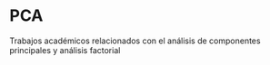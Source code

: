 # PCA

Trabajos académicos relacionados con el análisis de componentes principales y análisis factorial
